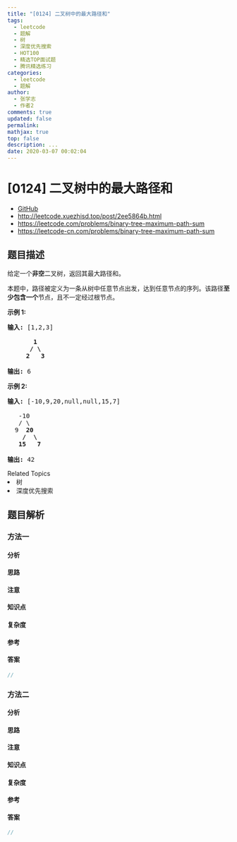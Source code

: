 ```yaml
---
title: "[0124] 二叉树中的最大路径和"
tags:
  - leetcode
  - 题解
  - 树
  - 深度优先搜索
  - HOT100
  - 精选TOP面试题
  - 腾讯精选练习
categories:
  - leetcode
  - 题解
author:
  - 张学志
  - 作者2
comments: true
updated: false
permalink:
mathjax: true
top: false
description: ...
date: 2020-03-07 00:02:04
---
```



# [0124] 二叉树中的最大路径和
* [GitHub](https://github.com/algoboy101/LeetCodeCrowdsource/tree/master/_posts/QA/%5B0124%5D%20%E4%BA%8C%E5%8F%89%E6%A0%91%E4%B8%AD%E7%9A%84%E6%9C%80%E5%A4%A7%E8%B7%AF%E5%BE%84%E5%92%8C.md)
* http://leetcode.xuezhisd.top/post/2ee5864b.html
* https://leetcode.com/problems/binary-tree-maximum-path-sum
* https://leetcode-cn.com/problems/binary-tree-maximum-path-sum


## 题目描述

<p>给定一个<strong>非空</strong>二叉树，返回其最大路径和。</p>

<p>本题中，路径被定义为一条从树中任意节点出发，达到任意节点的序列。该路径<strong>至少包含一个</strong>节点，且不一定经过根节点。</p>

<p><strong>示例 1:</strong></p>

<pre><strong>输入:</strong> [1,2,3]

       <strong>1</strong>
      <strong>/ \</strong>
     <strong>2</strong>   <strong>3</strong>

<strong>输出:</strong> 6
</pre>

<p><strong>示例&nbsp;2:</strong></p>

<pre><strong>输入:</strong> [-10,9,20,null,null,15,7]

&nbsp;  -10
&nbsp; &nbsp;/ \
&nbsp; 9 &nbsp;<strong>20</strong>
&nbsp; &nbsp; <strong>/ &nbsp;\</strong>
&nbsp; &nbsp;<strong>15 &nbsp; 7</strong>

<strong>输出:</strong> 42</pre>
<div><div>Related Topics</div><div><li>树</li><li>深度优先搜索</li></div></div>


## 题目解析


### 方法一

#### 分析

#### 思路

#### 注意

#### 知识点

#### 复杂度

#### 参考

#### 答案

```cpp
//
```


### 方法二

#### 分析

#### 思路

#### 注意

#### 知识点

#### 复杂度

#### 参考

#### 答案

```cpp
//
```


